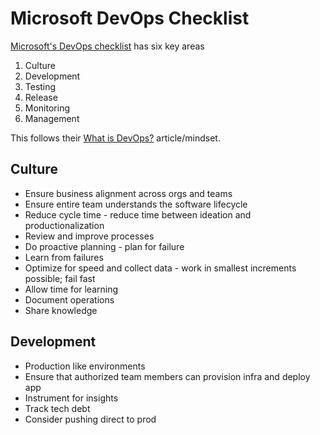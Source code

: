 # Microsoft DevOps Checklist
[Microsoft's DevOps checklist](https://docs.microsoft.com/en-us/azure/architecture/checklist/dev-ops) has six key areas
1. Culture
2. Development
3. Testing
4. Release
5. Monitoring
6. Management

This follows their [What is DevOps?](https://docs.microsoft.com/en-us/azure/devops/learn/what-is-devops) article/mindset.

## Culture
- Ensure business alignment across orgs and teams
- Ensure entire team understands the software lifecycle
- Reduce cycle time - reduce time between ideation and productionalization
- Review and improve processes
- Do proactive planning - plan for failure
- Learn from failures
- Optimize for speed and collect data - work in smallest increments possible; fail fast
- Allow time for learning
- Document operations
- Share knowledge

## Development
- Production like environments
- Ensure that authorized team members can provision infra and deploy app
- Instrument for insights
- Track tech debt
- Consider pushing direct to prod
